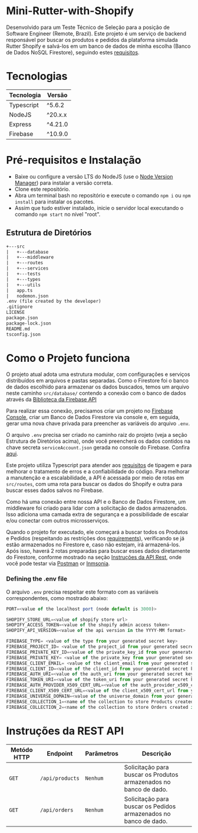 # Mini-Rutter-with-Shopify

Desenvolvido para um Teste Técnico de Seleção para a posição de Software Engineer (Remote, Brazil). Este projeto é um serviço de backend responsável por buscar os produtos e pedidos da plataforma simulada Rutter Shopify e salvá-los em um banco de dados de minha escolha (Banco de Dados NoSQL Firestore), seguindo estes [requisitos](https://rutterapi.notion.site/Public-Technical-Takehome-Question-aff80c5fa340451f99627d4f3ddab767).

# Tecnologias

| Tecnologia | Versão  |
| ---------- | ------- |
| Typescript | ^5.6.2  |
| NodeJS     | ^20.x.x |
| Express    | ^4.21.0 |
| Firebase   | ^10.9.0 |

# Pré-requisitos e Instalação

- Baixe ou configure a versão LTS do NodeJS (use o [Node Version Manager](https://github.com/nvm-sh/nvm)) para instalar a versão correta.
- Clone este repositório.
- Abra um terminal bash no repositório e execute o comando `npm i` ou `npm install` para instalar os pacotes.
- Assim que tudo estiver instalado, inicie o servidor local executando o comando `npm start` no nível "root".


## Estrutura de Diretórios

```txt
+---src
|   +---database
|   +---middleware
|   +---routes
|   +---services
|   +---tests
|   +---types
|   +---utils
|   app.ts
|   nodemon.json
.env (file created by the developer)
.gitignore
LICENSE
package.json
package-lock.json
README.md
tsconfig.json
```

# Como o Projeto funciona

O projeto atual adota uma estrutura modular, com configurações e serviços distribuídos em arquivos e pastas separadas. Como o Firestore foi o banco de dados escolhido para armazenar os dados buscados, temos um arquivo neste caminho `src/database/` contendo a conexão com o banco de dados através da [Biblioteca da Firebase API](https://firebase.google.com/docs/reference/node)

Para realizar essa conexão, precisamos criar um projeto no [Firebase Console](https://console.firebase.google.com/), criar um Banco de Dados Firestore via console e, em seguida, gerar uma nova chave privada para preencher as variáveis do arquivo `.env`.

O arquivo `.env` precisa ser criado no caminho raiz do projeto (veja a seção Estrutura de Diretórios acima), onde você preencherá os dados contidos na chave secreta `serviceAccount.json` gerada no console do Firebase. Confira [aqui](https://drive.google.com/file/d/1xvW682dnC873xTPQHdWelTmNTFO6AoMe/view?usp=sharing).

Este projeto utiliza Typescript para atender aos [requisitos](https://rutterapi.notion.site/Public-Technical-Takehome-Question-aff80c5fa340451f99627d4f3ddab767) de tipagem e para melhorar o tratamento de erros e a confiabilidade do código. Para melhorar a manutenção e a escalabilidade, a API é acessada por meio de rotas em `src/routes`, com uma rota para buscar os dados do Shopify e outra para buscar esses dados salvos no Firebase.

Como há uma conexão entre nossa API e o Banco de Dados Firestore, um middleware foi criado para lidar com a solicitação de dados armazenados. Isso adiciona uma camada extra de segurança e a possibilidade de escalar e/ou conectar com outros microsserviços.

Quando o projeto for executado, ele começará a buscar todos os Produtos e Pedidos (respeitando as restrições dos [requirements](https://rutterapi.notion.site/Public-Technical-Takehome-Question-aff80c5fa340451f99627d4f3ddab767)), verificando se já estão armazenados no Firestore e, caso não estejam, irá armazená-los. Após isso, haverá 2 rotas preparadas para buscar esses dados diretamente do Firestore, conforme mostrado na seção <a href='#restApi'>Instruções da API Rest</a>, onde você pode testar via [Postman](https://www.postman.com/) or [Inmsonia](https://insomnia.rest/download).

### Defining the .env file

O arquivo `.env` precisa respeitar este formato com as variáveis correspondentes, como mostrado abaixo:

```js
PORT=<value of the localhost port (node default is 3000)>

SHOPIFY_STORE_URL=<value of shopify store url>
SHOPIFY_ACCESS_TOKEN=<value of the shopify admin access token>
SHOPIFY_API_VERSION=<value of the api version in the YYYY-MM format>

FIREBASE_TYPE= <value of the type from your generated secret key>
FIREBASE_PROJECT_ID= <value of the project_id from your generated secret key>
FIREBASE_PRIVATE_KEY_ID=<value of the private_key_id from your generated secret key>
FIREBASE_PRIVATE_KEY= <value of the private_key from your generated secret key>
FIREBASE_CLIENT_EMAIL= <value of the client_email from your generated secret key>
FIREBASE_CLIENT_ID=<value of the client_id from your generated secret key>
FIREBASE_AUTH_URI=<value of the auth_uri from your generated secret key>
FIREBASE_TOKEN_URI=<value of the token_uri from your generated secret key>
FIREBASE_AUTH_PROVIDER_X509_CERT_URL=<value of the auth_provider_x509_cert_url from your generated secret key>
FIREBASE_CLIENT_X509_CERT_URL=<value of the client_x509_cert_url from your generated secret key>
FIREBASE_UNIVERSE_DOMAIN=<value of the universe_domain from your generated secret key>
FIREBASE_COLLECTION_1=<name of the collection to store Products created in the Firestore>
FIREBASE_COLLECTION_2=<name of the collection to store Orders created in the Firestore>
```

<h1 id="restApi" >Instruções da REST API</h1>

|  Metódo HTTP | Endpoint          | Parâmetros | Descrição                                                 |
| ----------- | ----------------- | ---------- | ----------------------------------------------------------- |
| `GET`     | `/api/products` | `Nenhum`   | Solicitação para buscar os Produtos armazenados no banco de dado. |
| `GET`     | `/api/orders`   | `Nenhum`   | Solicitação para buscar os Pedidos armazenados no banco de dado.   |

